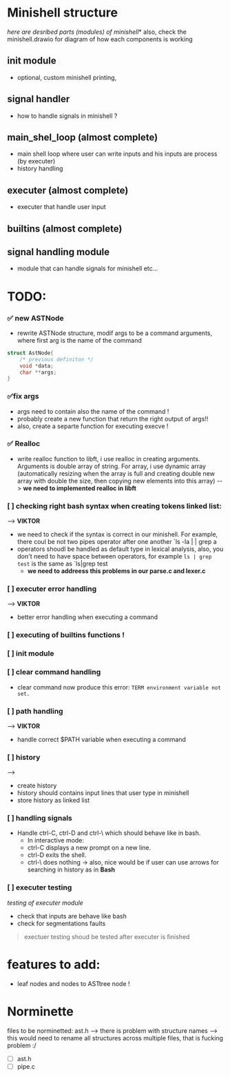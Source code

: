 # Minishell structure
*here are desribed parts (modules) of minishell**
also, check the minishell.drawio for diagram of how each components is working

## init module
- optional, custom minishell printing,
<!-- - set the minishell
- read from .minishelrc and read variables from here -->

## signal handler
- how to handle signals in minishell ?

## main_shel_loop (almost complete)
- main shell loop where user can write inputs and his inputs are process (by executer)
- history handling

## executer (almost complete)
- executer that handle user input

## builtins (almost complete)


## signal handling module
- module that can handle signals for minishell etc...



# TODO:

### ✅ new ASTNode
- rewrite ASTNode structure, modif args to be a command arguments, where first arg is the name of the command
```C
struct AstNode{
	/* previous definiton */
	void *data;
	char **args;
}
```

### ✅fix args
- args need to contain also the name of the command !
- probably create a new function that return the right output of args!!
- also, create a separte function for executing execve !

### ✅ Realloc 
- write realloc function to libft, i use realloc in creating arguments. Arguments is double array of string. For array, i use dynamic array (automatically resizing when the array is full and creating double new array with double the size, then copying new elements into this array) --> **we need to implemented realloc in libft**

### [ ] checking right bash syntax when creating tokens linked list:
--> **VIKTOR**
- we need to check if the syntax is correct in our minishell. For example, there coul be not two pipes operator after one another `ls -la | | grep a
- operators shoudl be handled as default type in lexical analysis, also, you don't need to have space between operators, for example `ls | grep test` is the same as `ls|grep test  
	- **we need to addreess this problems in our parse.c and lexer.c**

### [ ] executer error handling
--> **VIKTOR**
- better error handling when executing a command

### [ ] executing of builtins functions !

### [ ] init module

### [ ] clear command handling
- clear command now produce this error:
`TERM environment variable not set.`

### [ ] path handling
--> **VIKTOR**
- handle correct $PATH variable when executing a command

###  [ ] history
--> 
- create history
- history should contains input lines that user type in minishell
- store history as linked list 

### [ ]  handling signals
- Handle ctrl-C, ctrl-D and ctrl-\ which should behave like in bash.
	- In interactive mode:
	- ctrl-C displays a new prompt on a new line.
	- ctrl-D exits the shell.
	- ctrl-\ does nothing
-> also, nice would be if user can use arrows for searching in history as in **Bash**

### [ ] executer testing
*testing of executer module*
- check that inputs are behave like bash
- check for segmentations faults
> exectuer testing shoud be tested after executer is finished







# features to add:
- leaf nodes and nodes to ASTtree node !



# Norminette
files to be norminetted:
 ast.h --> there is problem with structure names --> this would need to rename all structures across multiple files, that is fucking problem :/
- [ ] ast.h
- [ ] pipe.c